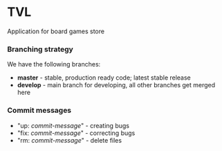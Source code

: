 # TVL

Application for board games store

### Branching strategy

We have the following branches:

-   **master** - stable, production ready code; latest stable release
-   **develop** - main branch for developing, all other branches get merged here

### Commit messages

-   "up: *commit-message*" - creating bugs
-   "fix: *commit-message*" - correcting bugs
-   "rm: *commit-message*" - delete files
